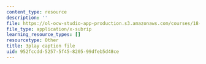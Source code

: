```yaml
---
content_type: resource
description: ''
file: https://ol-ocw-studio-app-production.s3.amazonaws.com/courses/18-01sc-single-variable-calculus-fall-2010/952fccdd52575f45820599dfeb5d48ce_ksAdC6Z99dE.vtt
file_type: application/x-subrip
learning_resource_types: []
resourcetype: Other
title: 3play caption file
uid: 952fccdd-5257-5f45-8205-99dfeb5d48ce
---
```

